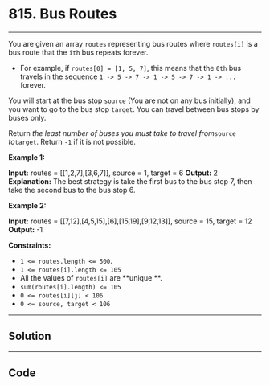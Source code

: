 # 815. Bus Routes

---

You are given an array `routes` representing bus routes where `routes[i]` is a bus route that the `ith` bus repeats forever.

  * For example, if `routes[0] = [1, 5, 7]`, this means that the `0th` bus travels in the sequence `1 -> 5 -> 7 -> 1 -> 5 -> 7 -> 1 -> ...` forever.



You will start at the bus stop `source` (You are not on any bus initially), and you want to go to the bus stop `target`. You can travel between bus stops by buses only.

Return _the least number of buses you must take to travel from_`source` _to_`target`. Return `-1` if it is not possible.

 

**Example 1:**


**Input:** routes = [[1,2,7],[3,6,7]], source = 1, target = 6
**Output:** 2
**Explanation:** The best strategy is take the first bus to the bus stop 7, then take the second bus to the bus stop 6.


**Example 2:**


**Input:** routes = [[7,12],[4,5,15],[6],[15,19],[9,12,13]], source = 15, target = 12
**Output:** -1


 

 

**Constraints:**

  * `1 <= routes.length <= 500`.
  * `1 <= routes[i].length <= 105`
  * All the values of `routes[i]` are **unique **.
  * `sum(routes[i].length) <= 105`
  * `0 <= routes[i][j] < 106`
  * `0 <= source, target < 106`

---

## Solution



---

## Code
```python


```